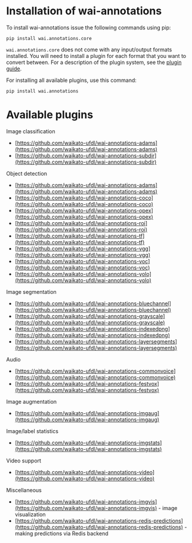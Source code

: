 # Installation of wai-annotations

To install wai-annotations issue the following commands using pip:

```commandline
pip install wai.annotations.core
```

`wai.annotations.core` does not come with any input/output formats installed. You will need to install a plugin for each
format that you want to convert between. For a description of the plugin system, see the [plugin guide](plugin.md).

For installing all available plugins, use this command:

```commandline
pip install wai.annotations
```

# Available plugins

Image classification

  * [https://github.com/waikato-ufdl/wai-annotations-adams](https://github.com/waikato-ufdl/wai-annotations-adams)
  * [https://github.com/waikato-ufdl/wai-annotations-subdir](https://github.com/waikato-ufdl/wai-annotations-subdir)

Object detection

  * [https://github.com/waikato-ufdl/wai-annotations-adams](https://github.com/waikato-ufdl/wai-annotations-adams)
  * [https://github.com/waikato-ufdl/wai-annotations-coco](https://github.com/waikato-ufdl/wai-annotations-coco)
  * [https://github.com/waikato-ufdl/wai-annotations-opex](https://github.com/waikato-ufdl/wai-annotations-opex)
  * [https://github.com/waikato-ufdl/wai-annotations-roi](https://github.com/waikato-ufdl/wai-annotations-roi)
  * [https://github.com/waikato-ufdl/wai-annotations-tf](https://github.com/waikato-ufdl/wai-annotations-tf)
  * [https://github.com/waikato-ufdl/wai-annotations-vgg](https://github.com/waikato-ufdl/wai-annotations-vgg)
  * [https://github.com/waikato-ufdl/wai-annotations-voc](https://github.com/waikato-ufdl/wai-annotations-voc)
  * [https://github.com/waikato-ufdl/wai-annotations-yolo](https://github.com/waikato-ufdl/wai-annotations-yolo)
    
Image segmentation

  * [https://github.com/waikato-ufdl/wai-annotations-bluechannel](https://github.com/waikato-ufdl/wai-annotations-bluechannel)
  * [https://github.com/waikato-ufdl/wai-annotations-grayscale](https://github.com/waikato-ufdl/wai-annotations-grayscale)
  * [https://github.com/waikato-ufdl/wai-annotations-indexedpng](https://github.com/waikato-ufdl/wai-annotations-indexedpng)
  * [https://github.com/waikato-ufdl/wai-annotations-layersegments](https://github.com/waikato-ufdl/wai-annotations-layersegments)

Audio

  * [https://github.com/waikato-ufdl/wai-annotations-commonvoice](https://github.com/waikato-ufdl/wai-annotations-commonvoice)
  * [https://github.com/waikato-ufdl/wai-annotations-festvox](https://github.com/waikato-ufdl/wai-annotations-festvox)

Image augmentation

  * [https://github.com/waikato-ufdl/wai-annotations-imgaug](https://github.com/waikato-ufdl/wai-annotations-imgaug)

Image/label statistics

  * [https://github.com/waikato-ufdl/wai-annotations-imgstats](https://github.com/waikato-ufdl/wai-annotations-imgstats)

Video support

  * [https://github.com/waikato-ufdl/wai-annotations-video](https://github.com/waikato-ufdl/wai-annotations-video)

Miscellaneous

  * [https://github.com/waikato-ufdl/wai-annotations-imgvis](https://github.com/waikato-ufdl/wai-annotations-imgvis) - image visualization
  * [https://github.com/waikato-ufdl/wai-annotations-redis-predictions](https://github.com/waikato-ufdl/wai-annotations-redis-predictions) - making predictions via Redis backend
